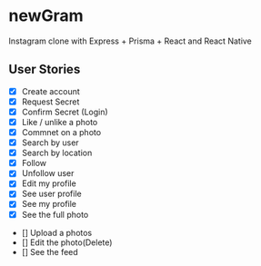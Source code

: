 # newGram

Instagram clone with Express + Prisma + React and React Native

## User Stories

- [x] Create account
- [x] Request Secret
- [x] Confirm Secret (Login)
- [x] Like / unlike a photo
- [x] Commnet on a photo
- [x] Search by user
- [x] Search by location
- [x] Follow
- [x] Unfollow user
- [x] Edit my profile
- [x] See user profile
- [x] See my profile
- [x] See the full photo
- [] Upload a photos
- [] Edit the photo(Delete)
- [] See the feed
